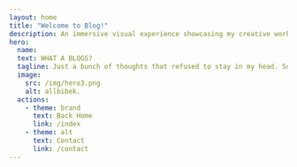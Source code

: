 ```yaml
---
layout: home
title: "Welcome to Blog!"
description: An immersive visual experience showcasing my creative works.
hero:
  name: 
  text: WHAT A BLOGS? 
  tagline: Just a bunch of thoughts that refused to stay in my head. Some deep, some dumb, all real!
  image:
    src: /img/hero3.png
    alt: allbibek.
  actions:
    - theme: brand
      text: Back Home
      link: /index
    - theme: alt
      text: Contact
      link: /contact
---
```


<BlogList />

<script setup lang="ts">
import BlogList from './../.vitepress/theme/components/BlogList.vue'
</script>
